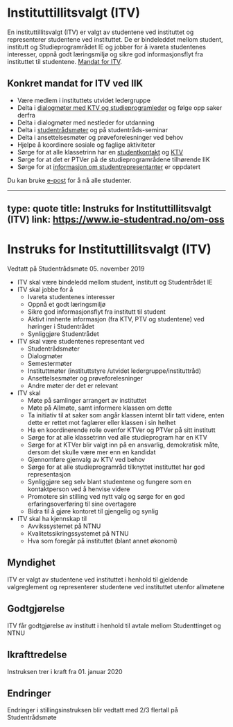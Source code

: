 
# Instituttillitsvalgt (ITV)

En instituttillitsvalgt (ITV) er valgt av studentene ved instituttet og representerer studentene ved instituttet. De er bindeleddet mellom student, institutt og Studieprogramrådet IE og jobber for å ivareta studentenes interesser, oppnå godt læringsmiljø og sikre god informasjonsflyt fra instituttet til studentene. 
[Mandat for ITV](https://www.ie-studentrad.no/om-oss).


## Konkret mandat for ITV ved IIK

* Være medlem i instituttets utvidet ledergruppe
* Delta i [dialogmøter med KTV og studieprogramleder](../studieprogramleder/dialogmøter-spl.html) og følge opp saker derfra
* Delta i dialogmøter med nestleder for utdanning 
* Delta i [studentrådsmøter](https://ie.studentrad.no) og på studentråds-seminar
* Delta i ansettelsesmøter og prøveforelesninger ved behov
* Hjelpe å koordinere sosiale og faglige aktiviteter
* Sørge for at alle klassetrinn har en [studentkontakt](studentkontakt.html) og [KTV](ktv.html)
* Sørge for at det er PTVer på de studieprogramrådene tilhørende IIK
* Sørge for at [informasjon om studentrepresentanter](../student/studentrepresentanter.html) er oppdatert


Du kan bruke [e-post](../epostlister.html) for å nå alle studenter.

---
type: quote
title: Instruks for Instituttillitsvalgt (ITV)
link: https://www.ie-studentrad.no/om-oss
--- 
# Instruks for Instituttillitsvalgt (ITV)

Vedtatt på Studentrådsmøte 05. november 2019

* ITV skal være bindeledd mellom student, institutt og Studentrådet IE
* ITV skal jobbe for å
  * Ivareta studentenes interesser
  * Oppnå et godt læringsmiljø
  * Sikre god informasjonsflyt fra institutt til student
  * Aktivt innhente informasjon (fra KTV, PTV og studentene) ved høringer i Studentrådet
  * Synliggjøre Studentrådet
* ITV skal være studentenes representant ved   
  * Studentrådsmøter
  * Dialogmøter
  * Semestermøter
  * Instituttmøter (instituttstyre /utvidet ledergruppe/instituttråd)   
  * Ansettelsesmøter og prøveforelesninger
  * Andre møter der det er relevant
* ITV skal
  * Møte på samlinger arrangert av instituttet
  * Møte på Allmøte, samt informere klassen om dette
  * Ta initiativ til at saker som angår klassen internt blir tatt videre, enten dette er rettet mot faglærer eller klassen i sin helhet
  * Ha en koordinerende rolle ovenfor KTVer og PTVer på sitt institutt
  * Sørge for at alle klassetrinn ved alle studieprogram har en KTV
  * Sørge for at KTVer blir valgt inn på en ansvarlig, demokratisk måte, dersom det skulle være mer enn en kandidat
  * Gjennomføre gjenvalg av KTV ved behov
  * Sørge for at alle studieprogramråd tilknyttet instituttet har god representasjon
  * Synliggjøre seg selv blant studentene og fungere som en kontaktperson ved å henvise videre
  * Promotere sin stilling ved nytt valg og sørge for en god erfaringsoverføring til sine overtagere
  * Bidra til å gjøre kontoret til gjengelig og synlig
* ITV skal ha kjennskap til
  * Avvikssystemet på NTNU
  * Kvalitetssikringssystemet på NTNU
  * Hva som foregår på instituttet (blant annet økonomi)

## Myndighet
ITV er valgt av studentene ved instituttet i henhold til gjeldende valgreglement og representerer studentene ved instituttet utenfor allmøtene

## Godtgjørelse
ITV får godtgjørelse av institutt i henhold til avtale mellom Studenttinget og NTNU

## Ikrafttredelse
Instruksen trer i kraft fra 01. januar 2020

## Endringer
Endringer i stillingsinstruksen blir vedtatt med 2/3 flertall på Studentrådsmøte